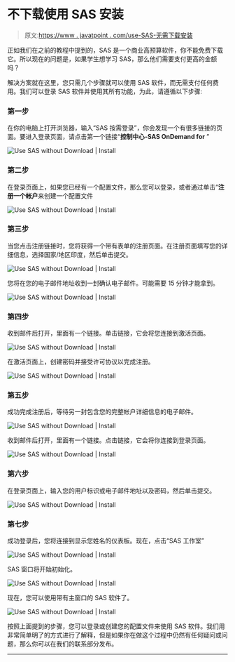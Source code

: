 # 不下载使用 SAS 安装

> 原文:[https://www . javatpoint . com/use-SAS-无需下载安装](https://www.javatpoint.com/use-sas-without-download-and-install)

正如我们在之前的教程中提到的，SAS 是一个商业高预算软件，你不能免费下载它。所以现在的问题是，如果学生想学习 SAS，那么他们需要支付更高的金额吗？

解决方案就在这里，您只需几个步骤就可以使用 SAS 软件，而无需支付任何费用。我们可以登录 SAS 软件并使用其所有功能，为此，请遵循以下步骤:

### 第一步

在你的电脑上打开浏览器，输入“SAS 按需登录”，你会发现一个有很多链接的页面。要进入登录页面，请点击第一个链接“**控制中心-SAS OnDemand for** ”

![Use SAS without Download | Install](../Images/ec6fcc119e971a804c28be5935ba2e21.png)

### 第二步

在登录页面上，如果您已经有一个配置文件，那么您可以登录，或者通过单击“**注册一个帐户**来创建一个配置文件

![Use SAS without Download | Install](../Images/07990085716989846ff1fd86a9da5af7.png)

### 第三步

当您点击注册链接时，您将获得一个带有表单的注册页面。在注册页面填写您的详细信息，选择国家/地区印度，然后单击提交。

![Use SAS without Download | Install](../Images/9bf57b041ff12a002db2e1fa70609ae7.png)

您将在您的电子邮件地址收到一封确认电子邮件。可能需要 15 分钟才能拿到。

![Use SAS without Download | Install](../Images/d59ed2df609193ad110cef55927cba1b.png)

### 第四步

收到邮件后打开，里面有一个链接。单击链接，它会将您连接到激活页面。

![Use SAS without Download | Install](../Images/0c816465a82dca62f03f3c73e0fed539.png)

在激活页面上，创建密码并接受许可协议以完成注册。

![Use SAS without Download | Install](../Images/571b74b283434c5587eca0e1b2ea2076.png)

### 第五步

成功完成注册后，等待另一封包含您的完整帐户详细信息的电子邮件。

![Use SAS without Download | Install](../Images/fcd830c12fdeea107f7e422f86f1c0ca.png)

收到邮件后打开，里面有一个链接。点击链接，它会将你连接到登录页面。

![Use SAS without Download | Install](../Images/da82ef4ec7a3c8435f2a1c26e4aa1c7a.png)

### 第六步

在登录页面上，输入您的用户标识或电子邮件地址以及密码，然后单击提交。

![Use SAS without Download | Install](../Images/beecc2720860c6c457a262e3397842b2.png)

### 第七步

成功登录后，您将连接到显示您姓名的仪表板。现在，点击“SAS 工作室”

![Use SAS without Download | Install](../Images/f01916f34eac197e91ba8ea4e0d1be40.png)

SAS 窗口将开始初始化。

![Use SAS without Download | Install](../Images/6fd4a07018268312ec9588a5c2a197a3.png)

现在，您可以使用带有主窗口的 SAS 软件了。

![Use SAS without Download | Install](../Images/9cd4947b4731192dd955fb151faae3b0.png)

按照上面提到的步骤，您可以登录或创建您的配置文件来使用 SAS 软件。我们用非常简单明了的方式进行了解释，但是如果你在做这个过程中仍然有任何疑问或问题，那么你可以在我们的联系部分发布。

* * *